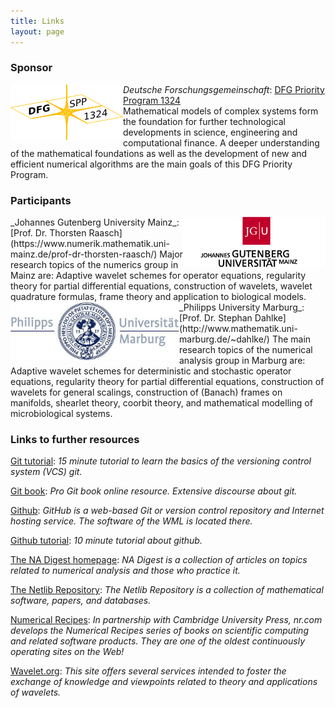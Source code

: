 ```yaml
---
title: Links
layout: page
---
```


### Sponsor  
<img style="float: left;" src="/img/Logo-DFG-SPP1324.png" height="89" width="180">_Deutsche Forschungsgemeinschaft_: [DFG Priority Program 1324](http://www.dfg-spp1324.de/?lang=en)  
Mathematical models of complex systems form the foundation for further technological developments in science, engineering and computational finance. A deeper understanding of the mathematical foundations as well as the development of new and efficient numerical algorithms are the main goals of this DFG Priority Program.


### Participants
<img style="float: right;" src="/img/JGU-Logo_farbe_high.png" height="80" width="228">
_Johannes Gutenberg University Mainz_: [Prof. Dr. Thorsten Raasch](https://www.numerik.mathematik.uni-mainz.de/prof-dr-thorsten-raasch/)  
Major research topics of the numerics group in Mainz are: Adaptive wavelet schemes for operator equations, regularity theory for partial differential equations, construction of wavelets, wavelet quadrature formulas, frame theory and application to biological models.


<img style="float: left;" src="/img/uniMarburgLogo3.jpg" height="93" width="270">
_Philipps University Marburg_: [Prof. Dr. Stephan Dahlke](http://www.mathematik.uni-marburg.de/~dahlke/)  
The main research topics of the numerical analysis group in Marburg are: Adaptive wavelet schemes for deterministic and stochastic operator equations, regularity theory for partial differential equations, construction of wavelets for general scalings, construction of (Banach) frames on manifolds, shearlet theory, coorbit theory, and mathematical modelling of microbiological systems.

### Links to further resources
[Git tutorial](https://try.github.io/): _15 minute tutorial to learn the basics of the versioning control system (VCS) git._ 

[Git book](https://git-scm.com/book/en/v2): _Pro Git book online resource. Extensive discourse about git._ 

[Github](www.github.com): _GitHub is a web-based Git or version control repository and Internet hosting service. The software of the WML is located there._  

[Github tutorial](https://guides.github.com/introduction/getting-your-project-on-github/): _10 minute tutorial about github._  

[The NA Digest homepage](http://www.netlib.org/): _NA Digest is a collection of articles on topics related to numerical analysis and those who practice it._

[The Netlib Repository](http://www.netlib.org/): _The Netlib Repository is a collection of mathematical software, papers, and databases._ 

[Numerical Recipes](http://www.nr.com/): _In partnership with Cambridge University Press, nr.com develops the Numerical Recipes series of books on scientific computing and related software products. They are one of the oldest continuously operating sites on the Web!_  

[Wavelet.org](http://www.wavelet.org/): _This site offers several services intended to foster the exchange of knowledge and viewpoints related to theory and applications of wavelets._

